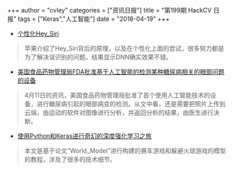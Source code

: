 +++
author = "cvley"
categories = ["资讯日报"]
title = "第199期 HackCV 日报"
tags = ["Keras","人工智能"]
date = "2018-04-19"
+++

- [个性化Hey_Siri](https://machinelearning.apple.com/2018/04/16/personalized-hey-siri.html?from=hackcv&hmsr=hackcv.com&utm_medium=hackcv.com&utm_source=hackcv.com)

> 苹果介绍了Hey_Siri背后的原理，以及在个性化上面的尝试，很多努力都是为了解决误识别的问题。结果显示DNN确实效果不错。

- [美国食品药物管理局FDA批准基于人工智能的检测某种糖尿病相关的眼部问题的设备](https://www.fda.gov/NewsEvents/Newsroom/PressAnnouncements/ucm604357.htm?from=hackcv&hmsr=hackcv.com&utm_medium=hackcv.com&utm_source=hackcv.com)

> 4月11日的资讯，美国食品药物管理局批准了首个使用人工智能技术的设备，进行糖尿病引起的眼部病变的检测。从文中看，还是需要把照片上传到云端，由运动的软件对图像进行分析，并返回分析的结果，由医生进行决断。

- [使用Python和Keras进行奇幻的深度强化学习之旅](https://medium.com/applied-data-science/how-to-build-your-own-world-model-using-python-and-keras-64fb388ba459?from=hackcv&hmsr=hackcv.com&utm_medium=hackcv.com&utm_source=hackcv.com)

> 本文是基于论文“World_Model”进行构建的赛车游戏和躲避火球游戏的模型的教程，涉及了很多的技术细节。

